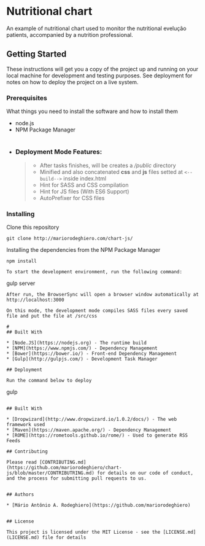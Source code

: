 # Nutritional chart

An example of nutritional chart used to monitor the nutritional evelução patients, accompanied by a nutrition professional.

## Getting Started

These instructions will get you a copy of the project up and running on your local machine for development and testing purposes. See deployment for notes on how to deploy the project on a live system.

### Prerequisites

What things you need to install the software and how to install them

* node.js
* NPM Package Manager

#
- ### Deployment Mode Features:
    > - After tasks finishes, will be creates a */public* directory 
    > - Minified and also concatenated **css** and **js** files setted at ```<-- build-->``` inside index.html
    > - Hint for SASS and CSS compilation
    > - Hint for JS files (With ES6 Support)
    > - AutoPrefixer for CSS files

### Installing

Clone this repository

```
git clone http://mariorodeghiero.com/chart-js/
```
Installing the dependencies from the NPM Package Manager
```
npm install
```
```
To start the development environment, run the following command:

```
gulp server
```
After run, the BrowserSync will open a browser window automatically at http://localhost:3000

On this mode, the development mode compiles SASS files every saved file and put the file at /src/css

# 
## Built With

* [Node.JS](https://nodejs.org) - The runtime build
* [NPM](https://www.npmjs.com/) - Dependency Management
* [Bower](https://bower.io/) - Front-end Dependency Management
* [Gulp](http://gulpjs.com/) - Development Task Manager

## Deployment

Run the command below to deploy
```
gulp 
```

## Built With

* [Dropwizard](http://www.dropwizard.io/1.0.2/docs/) - The web framework used
* [Maven](https://maven.apache.org/) - Dependency Management
* [ROME](https://rometools.github.io/rome/) - Used to generate RSS Feeds

## Contributing

Please read [CONTRIBUTING.md](https://github.com/mariorodeghiero/chart-js/blob/master/CONTRIBUTRING.md) for details on our code of conduct, and the process for submitting pull requests to us.


## Authors

* [Mário Antônio A. Rodeghiero](https://github.com/mariorodeghiero)


## License

This project is licensed under the MIT License - see the [LICENSE.md](LICENSE.md) file for details

